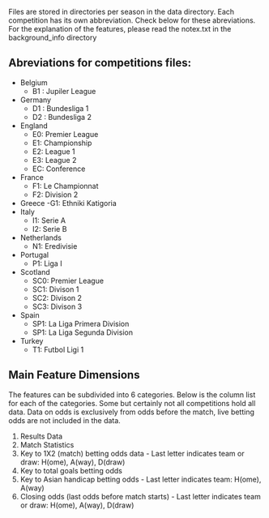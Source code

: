 Files are stored in directories per season in the data directory. Each competition has its own abbreviation. Check below for these abreviations. For the explanation of the features, please read the notex.txt in the background_info directory

## Abreviations for competitions files:
- Belgium
    - B1 : Jupiler League
- Germany
    - D1 : Bundesliga 1
    - D2 : Bundesliga 2
- England
    - E0: Premier League
    - E1: Championship
    - E2: League 1
    - E3: League 2
    - EC: Conference
- France
    - F1: Le Championnat
    - F2: Division 2
- Greece
    -G1: Ethniki Katigoria
- Italy
    - I1: Serie A
    - I2: Serie B
- Netherlands
    - N1: Eredivisie
- Portugal
    - P1: Liga I
- Scotland
    - SC0: Premier League
    - SC1: Divison 1
    - SC2: Divison 2
    - SC3: Divison 3
- Spain
    - SP1: La Liga Primera Division
    - SP1: La Liga Segunda Division
- Turkey
    - T1: Futbol Ligi 1


## Main Feature Dimensions
The features can be subdivided into 6 categories. Below is the column list for each of the categories. Some but certainly not all competitions hold all data. Data on odds is exclusively from odds before the match, live betting odds are not included in the data.
  1. Results Data
  2. Match Statistics
  3. Key to 1X2 (match) betting odds data
    - Last letter indicates team or draw: H(ome), A(way), D(draw)
  4. Key to total goals betting odds
  5. Key to Asian handicap betting odds
    - Last letter indicates team: H(ome), A(way)
  6. Closing odds (last odds before match starts)
    - Last letter indicates team or draw: H(ome), A(way), D(draw)
